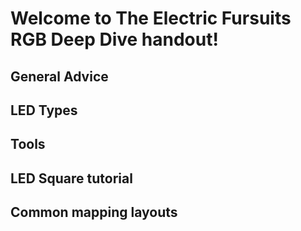 # Welcome to The Electric Fursuits RGB Deep Dive handout!

## General Advice
## LED Types

## Tools

## LED Square tutorial

## Common mapping layouts